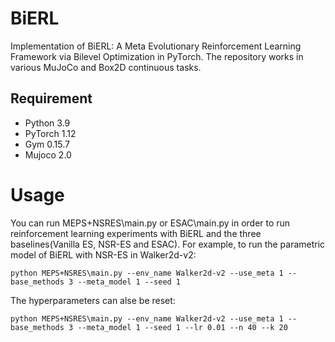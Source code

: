 # BiERL
Implementation of BiERL: A Meta Evolutionary Reinforcement Learning Framework via Bilevel Optimization in PyTorch. The repository works in various MuJoCo and Box2D continuous tasks.

## Requirement
* Python 3.9
* PyTorch 1.12
* Gym 0.15.7
* Mujoco 2.0

# Usage
You can run MEPS+NSRES\main.py or ESAC\main.py in order to run reinforcement learning experiments with BiERL and the three baselines(Vanilla ES, NSR-ES and ESAC). For example, to run the parametric model of BiERL with NSR-ES in Walker2d-v2:

`python MEPS+NSRES\main.py --env_name Walker2d-v2 --use_meta 1 --base_methods 3 --meta_model 1 --seed 1`

The hyperparameters can alse be reset: 

`python MEPS+NSRES\main.py --env_name Walker2d-v2 --use_meta 1 --base_methods 3 --meta_model 1 --seed 1 --lr 0.01 --n 40 --k 20`

